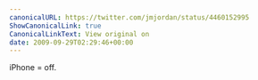 ```yaml
---
canonicalURL: https://twitter.com/jmjordan/status/4460152995
ShowCanonicalLink: true
CanonicalLinkText: View original on
date: 2009-09-29T02:29:46+00:00
---
```

iPhone = off.